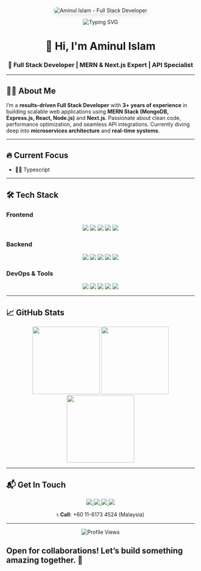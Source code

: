 <!-- Banner Image with Overlay -->
<p align="center">
  <img src="https://i.ibb.co/rR9ynSzC/businessbyaminul-gmail-com.png" alt="Aminul Islam - Full Stack Developer" style="border-radius: 10px; box-shadow: 0 4px 12px rgba(0,0,0,0.1); max-width: 100%; height: auto;">
</p>

<p align="center">
  <img src="https://readme-typing-svg.herokuapp.com?font=Fira+Code&size=22&duration=3000&pause=1000&color=00FFA1&center=true&vCenter=true&multiline=true&width=600&height=80&lines=MERN+Stack+Developer;Front-End+Developer;" alt="Typing SVG" />
</p>


<h1 align="center">👋 Hi, I'm Aminul Islam</h1>
<h3 align="center">🚀 Full Stack Developer | MERN & Next.js Expert | API Specialist</h3>

---

## 👨‍💻 About Me  
I’m a **results-driven Full Stack Developer** with **3+ years of experience** in building scalable web applications using **MERN Stack (MongoDB, Express.js, React, Node.js)** and **Next.js**. Passionate about clean code, performance optimization, and seamless API integrations. Currently diving deep into **microservices architecture** and **real-time systems**.

---

## 🔥 Current Focus  
- 👩‍💻 Typescript 

---

## 🛠️ Tech Stack  

### **Frontend**  
<div align="center">
  <img src="https://img.shields.io/badge/React-20232A?style=for-the-badge&logo=react&logoColor=61DAFB" />
  <img src="https://img.shields.io/badge/Next.js-000000?style=for-the-badge&logo=next.js&logoColor=white" />
  <img src="https://img.shields.io/badge/Redux-593D88?style=for-the-badge&logo=redux&logoColor=white" />
  <img src="https://img.shields.io/badge/Tailwind_CSS-38B2AC?style=for-the-badge&logo=tailwind-css&logoColor=white" />
  <img src="https://img.shields.io/badge/JavaScript-F7DF1E?style=for-the-badge&logo=javascript&logoColor=black" />
</div>

### **Backend**  
<div align="center">
  <img src="https://img.shields.io/badge/Node.js-339933?style=for-the-badge&logo=nodedotjs&logoColor=white" />
  <img src="https://img.shields.io/badge/Express.js-000000?style=for-the-badge&logo=express&logoColor=white" />
  <img src="https://img.shields.io/badge/MongoDB-4EA94B?style=for-the-badge&logo=mongodb&logoColor=white" />
  <img src="https://img.shields.io/badge/PostgreSQL-316192?style=for-the-badge&logo=postgresql&logoColor=white" />
  <img src="https://img.shields.io/badge/Firebase-FFCA28?style=for-the-badge&logo=firebase&logoColor=black" />
</div>

### **DevOps & Tools**  
<div align="center">
  <img src="https://img.shields.io/badge/Git-F05032?style=for-the-badge&logo=git&logoColor=white" />
  <img src="https://img.shields.io/badge/Docker-2496ED?style=for-the-badge&logo=docker&logoColor=white" />
  <img src="https://img.shields.io/badge/Postman-FF6C37?style=for-the-badge&logo=postman&logoColor=white" />
  <img src="https://img.shields.io/badge/Vercel-000000?style=for-the-badge&logo=vercel&logoColor=white" />
  <img src="https://img.shields.io/badge/Netlify-00C7B7?style=for-the-badge&logo=netlify&logoColor=white" />
</div>

---

## 📈 GitHub Stats  
<div align="center">
  <img height="180em" src="https://github-readme-stats.vercel.app/api?username=pgAminul&show_icons=true&theme=radical&hide_border=true&count_private=true" />
  <img height="180em" src="https://github-readme-streak-stats.herokuapp.com/?user=pgAminul&theme=radical&hide_border=true" />
  <img height="180em" src="https://github-readme-stats.vercel.app/api/top-langs/?username=pgAminul&layout=compact&theme=radical&hide_border=true" />
</div>


---

## 📬 Get In Touch  
<div align="center">
  <a href="https://linkedin.com/in/md-aminul-islam-showrov">
    <img src="https://img.shields.io/badge/LinkedIn-0077B5?style=for-the-badge&logo=linkedin&logoColor=white" />
  </a>
  <a href="mailto:aminul254237@gmail.com">
    <img src="https://img.shields.io/badge/Gmail-D14836?style=for-the-badge&logo=gmail&logoColor=white" />
  </a>
  <a href="https://x.com/aminul_islam_S">
    <img src="https://img.shields.io/badge/Twitter-1DA1F2?style=for-the-badge&logo=twitter&logoColor=white" />
  </a>
  <a href="https://portfolio-aminul.netlify.app">
    <img src="https://img.shields.io/badge/Portfolio-%23000000.svg?style=for-the-badge&logo=firefox&logoColor=white" />
  </a>
</div>

<p align="center">📞 <strong>Call:</strong> +60 11-6173 4524 (Malaysia)</p>

---

<p align="center">
  <img src="https://komarev.com/ghpvc/?username=pgAminul&label=Profile%20Views&color=blueviolet&style=flat" alt="Profile Views" />
</p>

**Open for collaborations!** Let’s build something amazing together. 🚀  
---
